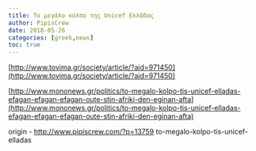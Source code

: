 ```yaml
---
title: Το μεγάλο κόλπο της Unicef Ελλάδας
author: PipisCrew
date: 2018-05-26
categories: [greek,news]
toc: true
---
```


[http://www.tovima.gr/society/article/?aid=971450](http://www.tovima.gr/society/article/?aid=971450)

[http://www.mononews.gr/politics/to-megalo-kolpo-tis-unicef-elladas-efagan-efagan-efagan-oute-stin-afriki-den-eginan-afta](http://www.mononews.gr/politics/to-megalo-kolpo-tis-unicef-elladas-efagan-efagan-efagan-oute-stin-afriki-den-eginan-afta)

origin - http://www.pipiscrew.com/?p=13759 to-megalo-kolpo-tis-unicef-elladas